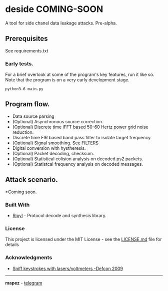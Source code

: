 # deside COMING-SOON
A tool for side chanel data leakage attacks. Pre-alpha.


## Prerequisites

See requirements.txt


### Early tests.
For a brief overlook at some of the program's key features, run it like so. Note that the program is on a very early development stage.

```
python3.6 main.py
```

## Program flow.

* Data source parsing
* (Optional) Asynchronous source correction.
* (Optional) Discrete time iFFT based 50-60 Hertz power grid noise reduction. 
* Discrete time FIR based band pass filter to isolate target frequency.
* (Optional) Signal smoothing. See [FILTERS](https://github.com/zadewg/deside-COMING-SOON/edit/master/FILTERS.py)
* Digital conversion with hystheresis.
* (Optional) Packet decoding, checksum.
* (Optional) Statistical colision analysis on decoded ps2 packets.
* (Optional) Statistcal frequency analysis on decoded messages.


## Attack scenario.

*Coming soon.



### Built With

* [Ripyl](https://github.com/kevinpt/ripyl) - Protocol decode and synthesis library.


### License

This project is licensed under the MIT License - see the [LICENSE.md](LICENSE.md) file for details


### Acknowledgments

* [Sniff keystrokes with lasers/voltmeters -Defcon 2009](http://www.blackhat.com/presentations/bh-usa-09/BARISANI/BHUSA09-Barisani-Keystrokes-SLIDES.pdf)

---

**mapez** - [telegram](https://t.me/mapezz)
